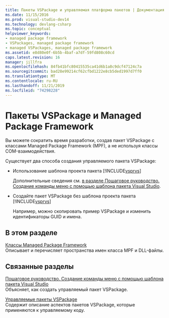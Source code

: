 ```yaml
---
title: Пакеты VSPackage и управляемая платформа пакетов | Документация Майкрософт
ms.date: 11/15/2016
ms.prod: visual-studio-dev14
ms.technology: devlang-csharp
ms.topic: conceptual
helpviewer_keywords:
- managed package framework
- VSPackages, managed package framework
- managed VSPackages, managed package framework
ms.assetid: e8d80e0f-6b5b-4baf-a7df-59fd808c60cd
caps.latest.revision: 16
manager: jillfra
ms.openlocfilehash: 84fb41bfc80415535ca41d6b1a8c9dcf47124c7a
ms.sourcegitcommit: bad28e99214cf62cfbd1222e8cb5ded1997d7ff0
ms.translationtype: MT
ms.contentlocale: ru-RU
ms.lasthandoff: 11/21/2019
ms.locfileid: "74298228"
---
```

# <a name="vspackages-and-the-managed-package-framework"></a>Пакеты VSPackage и Managed Package Framework
Вы можете сократить время разработки, создав пакет VSPackage с классами Managed Package Framework (MPF), а не используя классы COM-взаимодействия.  
  
 Существует два способа создания управляемого пакета VSPackage:  
  
- Использование шаблона проекта пакета [!INCLUDE[vsprvs](../includes/vsprvs-md.md)]  
  
     Дополнительные сведения см. [в разделе Пошаговое руководство. Создание команды меню с помощью шаблона пакета Visual Studio](https://msdn.microsoft.com/library/1985fa7d-aad4-4866-b356-a125b6a246de).  
  
- Создайте пакет VSPackage без шаблона проекта пакета [!INCLUDE[vsprvs](../includes/vsprvs-md.md)]  
  
     Например, можно скопировать пример VSPackage и изменить идентификаторы GUID и имена. 
  
## <a name="in-this-section"></a>В этом разделе  
 [Классы Managed Package Framework](../misc/managed-package-framework-classes.md)  
 Описывает и перечисляет пространства имен класса MPF и DLL-файлы.  
  
## <a name="related-sections"></a>Связанные разделы  
 [Пошаговое руководство. Создание команды меню с помощью шаблона пакета Visual Studio](https://msdn.microsoft.com/library/1985fa7d-aad4-4866-b356-a125b6a246de)  
 Объясняет, как создать управляемый пакет VSPackage.  
  
 [Управляемые пакеты VSPackage](../misc/managed-vspackages.md)  
 Содержит описание аспектов пакетов VSPackage, которые применяются к управляемому коду.